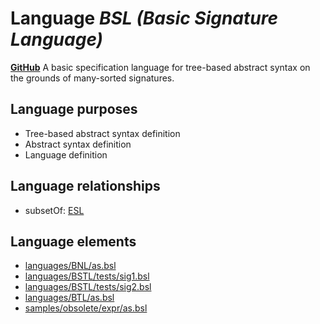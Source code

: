 # Language _BSL (Basic Signature Language)_
**[GitHub](https://github.com/softlang/yas/blob/master/BSL)**
A basic specification language for tree-based abstract syntax on the grounds of many-sorted signatures.

## Language purposes
* Tree-based abstract syntax definition
* Abstract syntax definition
* Language definition

## Language relationships
* subsetOf: [ESL](http://softlang.github.io/yas/languages/ESL.html)

## Language elements
* [languages/BNL/as.bsl](../../languages/BNL/as.bsl)
* [languages/BSTL/tests/sig1.bsl](../../languages/BSTL/tests/sig1.bsl)
* [languages/BSTL/tests/sig2.bsl](../../languages/BSTL/tests/sig2.bsl)
* [languages/BTL/as.bsl](../../languages/BTL/as.bsl)
* [samples/obsolete/expr/as.bsl](../../samples/obsolete/expr/as.bsl)
